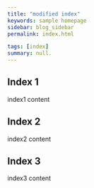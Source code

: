 ```yaml
---
title: "modified index"
keywords: sample homepage
sidebar: blog_sidebar
permalink: index.html

tags: [index]
summary: null.
---
```


## Index 1
index1 content

## Index 2
index2 content

## Index 3  
index3 content
